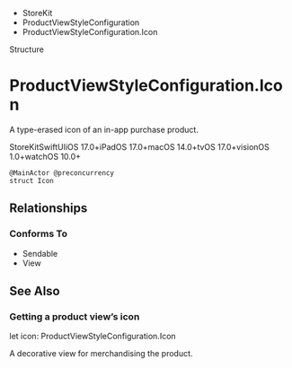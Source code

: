 

- StoreKit
- ProductViewStyleConfiguration
-  ProductViewStyleConfiguration.Icon 

Structure

# ProductViewStyleConfiguration.Icon

A type-erased icon of an in-app purchase product.

StoreKitSwiftUIiOS 17.0+iPadOS 17.0+macOS 14.0+tvOS 17.0+visionOS 1.0+watchOS 10.0+

``` source
@MainActor @preconcurrency
struct Icon
```

## Relationships

### Conforms To

- Sendable
- View

## See Also

### Getting a product view’s icon

let icon: ProductViewStyleConfiguration.Icon

A decorative view for merchandising the product.

